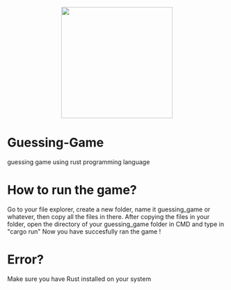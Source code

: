 <p align="center"><img width="256" height="256" src="https://github.com/HTriv08/picture/blob/main/Screenshot%202024-10-18%20134807.png"></p>

# Guessing-Game
guessing game using rust programming language


# How to run the game?
Go to your file explorer, create a new folder, name it guessing_game or whatever, then copy all the files in there.
After copying the files in your folder, open the directory of your guessing_game folder in CMD and type in "cargo run"
Now you have succesfully ran the game !


# Error?
Make sure you have Rust installed on your system



